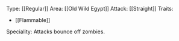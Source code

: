 Type: [[Regular]]
Area: [[Old Wild Egypt]]
Attack: [[Straight]]
Traits:
- [[Flammable]]

Speciality: Attacks bounce off zombies.
